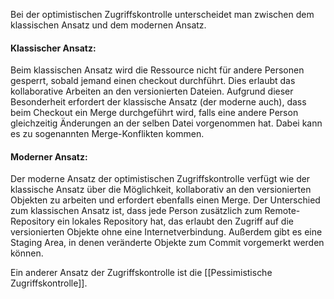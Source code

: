 Bei der optimistischen Zugriffskontrolle unterscheidet man zwischen dem klassischen Ansatz und dem modernen Ansatz.

#### Klassischer Ansatz:
Beim klassischen Ansatz wird die Ressource nicht für andere Personen gesperrt, sobald jemand einen checkout durchführt. Dies erlaubt das kollaborative Arbeiten an den versionierten Dateien. Aufgrund dieser Besonderheit erfordert der klassische Ansatz (der moderne auch), dass beim Checkout ein Merge durchgeführt wird, falls eine andere Person gleichzeitig Änderungen an der selben Datei vorgenommen hat. Dabei kann es zu sogenannten Merge-Konflikten kommen.

#### Moderner Ansatz:
Der moderne Ansatz der optimistischen Zugriffskontrolle verfügt wie der klassische Ansatz über die Möglichkeit, kollaborativ an den versionierten Objekten zu arbeiten und erfordert ebenfalls einen Merge. Der Unterschied zum klassischen Ansatz ist, dass jede Person zusätzlich zum Remote-Repository ein lokales Repository hat, das erlaubt den Zugriff auf die versionierten Objekte ohne eine Internetverbindung. Außerdem gibt es eine Staging Area, in denen veränderte Objekte zum Commit vorgemerkt werden können. 

Ein anderer Ansatz der Zugriffskontrolle ist die [[Pessimistische Zugriffskontrolle]].